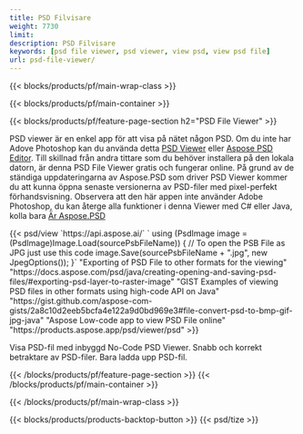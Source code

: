 ```yaml
---
title: PSD Filvisare
weight: 7730
limit: 
description: PSD Filvisare
keywords: [psd file viewer, psd viewer, view psd, view psd file]
url: psd-file-viewer/
---
```


{{< blocks/products/pf/main-wrap-class >}}

{{< blocks/products/pf/main-container >}}

{{< blocks/products/pf/feature-page-section h2="PSD File Viewer" >}}
<p>PSD viewer är en enkel app för att visa på nätet någon PSD. Om du inte har Adove Photoshop kan du använda detta <a href="/psd/view/psd-file-viewer">PSD Viewer</a> eller <a href="https://products.aspose.app/psd/editor">Aspose PSD Editor</a>. Till skillnad från andra tittare som du behöver installera på den lokala datorn, är denna PSD File Viewer gratis och fungerar online. På grund av de ständiga uppdateringarna av Aspose.PSD som driver PSD Viewer kommer du att kunna öppna senaste versionerna av PSD-filer med pixel-perfekt förhandsvisning. Observera att den här appen inte använder Adobe Photoshop, du kan återge alla funktioner i denna Viewer med C# eller Java, kolla bara <a href="https://products.aspose.com/psd">Är Aspose.PSD</a></p>
{{< psd/view `https://api.aspose.ai/` 
`    using (PsdImage image = (PsdImage)Image.Load(sourcePsbFileName))
    {
	    // To open the PSB File as JPG just use this code
        image.Save(sourcePsbFileName + ".jpg",  new JpegOptions());
    }` 
"Exporting of PSD File to other formats for the viewing" "https://docs.aspose.com/psd/java/creating-opening-and-saving-psd-files/#exporting-psd-layer-to-raster-image" 
"GIST Examples of viewing PSD files in other formats using high-code API on Java" "https://gist.github.com/aspose-com-gists/2a8c10d2eeb5bcfa4e122a9d0bd969e3#file-convert-psd-to-bmp-gif-jpg-java" 
"Aspose Low-code app to view PSD File online" "https://products.aspose.app/psd/viewer/psd" >}}
<p>Visa PSD-fil med inbyggd No-Code PSD Viewer. Snabb och korrekt betraktare av PSD-filer. Bara ladda upp PSD-fil.</p>
{{< /blocks/products/pf/feature-page-section >}}
{{< /blocks/products/pf/main-container >}}


{{< /blocks/products/pf/main-wrap-class >}}

{{< blocks/products/products-backtop-button >}}
{{< psd/tize >}}
